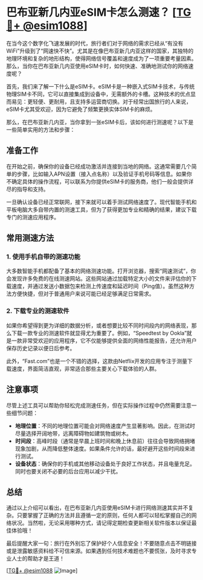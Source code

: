 # 巴布亚新几内亚eSIM卡怎么测速？ [[TG💪+ @esim1088](https://t.me/s/esim1088)]

在当今这个数字化飞速发展的时代，旅行者们对于网络的需求已经从“有没有WiFi”升级到了“网速快不快”。尤其是在像巴布亚新几内亚这样的国家，其独特的地理环境和复杂的地形结构，使得网络信号覆盖和速度成为了一项重要考量因素。那么，当你在巴布亚新几内亚使用eSIM卡时，如何快速、准确地测试你的网络速度呢？

首先，我们来了解一下什么是eSIM卡。eSIM卡是一种嵌入式SIM卡技术，与传统物理SIM卡不同，它可以直接集成到设备中，无需额外的卡槽。这种技术的优点显而易见：更轻便、更耐用，且支持多运营商切换。对于经常出国旅行的人来说，eSIM卡尤其受欢迎，因为它避免了频繁更换实体SIM卡的麻烦。

那么，在巴布亚新几内亚，当你拿到一张eSIM卡后，该如何进行测速呢？以下是一些简单实用的方法和步骤：

## 准备工作

在开始之前，确保你的设备已经成功激活并连接到当地的网络。这通常需要几个简单的步骤，比如输入APN设置（接入点名称）以及验证手机号码等信息。如果你不确定具体的操作流程，可以联系为你提供eSIM卡的服务商，他们一般会提供详尽的指导和支持。

一旦确认设备已经正常联网，接下来就可以着手测试网络速度了。现代智能手机和平板电脑大多自带内置的测速工具，但为了获得更加专业和精确的结果，建议下载专门的测速应用程序。

## 常用测速方法

### 1. 使用手机自带的测速功能

大多数智能手机都配备了基本的网络测速功能。打开浏览器，搜索“网速测试”，你会发现许多免费的在线测速网站。这些网站通过加载特定大小的文件来评估你的下载速度，并通过发送小数据包来检测上传速度和延迟时间（Ping值）。虽然这种方法方便快捷，但对于普通用户来说可能已经足够满足日常需求。

### 2. 下载专业的测速软件

如果你希望得到更为详细的数据分析，或者想要比较不同时间段内的网络表现，那么下载一款专业的测速软件就显得尤为重要了。例如，“Speedtest by Ookla”就是一款非常受欢迎的应用程序，它不仅能够提供全面的网络性能报告，还允许用户保存历史记录以便日后参考。

此外，“Fast.com”也是一个不错的选择，这款由Netflix开发的应用专注于测量下载速度，界面简洁直观，非常适合那些主要关心下载体验的人群。

## 注意事项

尽管上述工具可以帮助你轻松完成测速任务，但在实际操作过程中仍然需要注意一些细节问题：

- **地理位置**：不同的地理位置可能会对网络速度产生显著影响。因此，在测试时尽量选择开阔地带，远离障碍物如建筑物或树木。
- **时间段**：高峰时段（通常是早晨上班时间和晚上休息前）往往会导致网络拥堵现象加剧，从而降低整体速度。如果条件允许的话，最好避开这些时间段来进行测试。
- **设备状态**：确保你的手机或其他移动设备处于良好工作状态，并且电量充足。同时也要关闭不必要的后台应用以减少干扰。

## 总结

通过以上介绍可以看出，在巴布亚新几内亚使用eSIM卡进行网络测速其实并不复杂。只要掌握了正确的方法并且遵循一定的原则，任何人都可以轻松掌握自己的网络状况。当然啦，无论采用哪种方式，请记得定期检查更新相关软件版本以保证最佳体验哦！

最后提醒大家一句：旅行在外别忘了保护好个人信息安全！不要随意点击不明链接或是泄露敏感资料给不可信来源。如果遇到任何技术难题也不要慌张，及时寻求专业人士的帮助才是王道！

[[TG💪+ @esim1088](https://t.me/s/esim1088) ![Image](https://i.postimg.cc/4NQfJmqS/Snipaste-2025-05-13-00-14-12.png)]